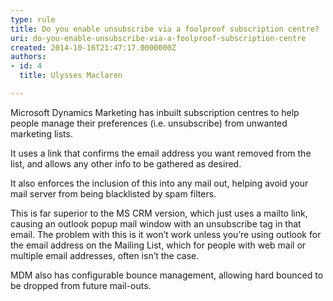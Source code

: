 ```yaml
---
type: rule
title: Do you enable unsubscribe via a foolproof subscription centre?
uri: do-you-enable-unsubscribe-via-a-foolproof-subscription-centre
created: 2014-10-16T21:47:17.0000000Z
authors:
- id: 4
  title: Ulysses Maclaren

---
```


Microsoft Dynamics Marketing has inbuilt subscription centres to help people manage their preferences (i.e. unsubscribe) from unwanted marketing lists.

It uses a link that confirms the email address you want removed from the list, and allows any other info to be gathered as desired.
 
​It also enforces the inclusion of this into any mail out, helping avoid your mail server from being blacklisted by spam filters.

This is far superior to the MS CRM version, which just uses a mailto link, causing an outlook popup mail window with an unsubscribe tag in that email. The problem with this is it won’t work unless you’re using outlook for the email address on the Mailing List, which for people with web mail or multiple email addresses, often isn’t the case.​

MDM also has configurable bounce management, allowing hard bounced to be dropped from future mail-outs.
